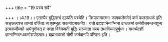 +++
title = "19 यस्य सर्वे"

+++
।।4.19।। एतस्यैव बुद्धिमत्त्वं द्रढयति यस्येति। क्रियासमारम्भाः
कामफलेममेदं कर्म फलसाधकं इति सङ्कल्पश्च ताभ्यां वर्जिताः स एवम्भूतः
सकर्माऽप्यकर्मैव। यतो ब्रह्मज्ञानेनाग्निना दग्धकर्मा कर्मबीजबन्धनशून्य
इत्यकर्मोच्यते अधेनुगोवत् तं पण्डा विवेकवती बुद्धिः सञ्जाता यस्य
तथाविधमाहुर्बुधाः। यथार्थदर्शी ज्ञानाग्निदग्धकर्माशयोऽमलः। ब्रह्मभावरतो
योगी कर्मवानपि पण्डितः इति।

